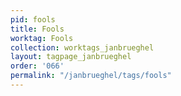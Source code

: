 ```yaml
---
pid: fools
title: Fools
worktag: Fools
collection: worktags_janbrueghel
layout: tagpage_janbrueghel
order: '066'
permalink: "/janbrueghel/tags/fools"
---
```

